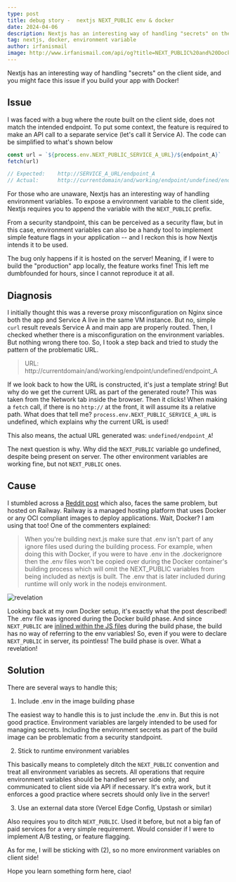 ```yaml
---
type: post
title: debug story -  nextjs NEXT_PUBLIC env & docker
date: 2024-04-06
description: Nextjs has an interesting way of handling "secrets" on the client side, and you might face this issue if you build your app with Docker!
tag: nextjs, docker, environment variable
author: irfanismail
image: http://www.irfanismail.com/api/og?title=NEXT_PUBLIC%20and%20Docker&emoji=🔧
---
```


Nextjs has an interesting way of handling "secrets" on the client side, and you might face this issue if you build your app with Docker!

## Issue

I was faced with a bug where the route built on the client side, does not match the intended endpoint. To put some context, the feature is required to make an API call to a separate service (let's call it Service A). The code can be simplified to what's shown below

```ts
const url = `${process.env.NEXT_PUBLIC_SERVICE_A_URL}/${endpoint_A}`
fetch(url)

// Expected:    http://SERVICE_A_URL/endpoint_A
// Actual:      http://currentdomain/and/working/endpoint/undefined/endpoint_A
```

For those who are unaware, Nextjs has an interesting way of handling environment variables. To expose a environment variable to the client side, Nextjs requires you to append the variable with the `NEXT_PUBLIC` prefix.

From a security standpoint, this can be perceived as a security flaw, but in this case, environment variables can also be a handy tool to implement simple feature flags in your application -- and I reckon this is how Nextjs intends it to be used.

The bug only happens if it is hosted on the server! Meaning, if I were to build the "production" app locally, the feature works fine! This left me dumbfounded for hours, since I cannot reproduce it at all.

## Diagnosis

I initially thought this was a reverse proxy misconfiguration on Nginx since both the app and Service A live in the same VM instance. But no, simple `curl` result reveals Service A and main app are properly routed. Then, I checked whether there is a misconfiguration on the environment variables. But nothing wrong there too. So, I took a step back and tried to study the pattern of the problematic URL.

> URL: http://currentdomain/and/working/endpoint/undefined/endpoint_A

If we look back to how the URL is constructed, it's just a template string! But why do we get the current URL as part of the generated route? This was taken from the Network tab inside the browser. Then it clicks! When making a `fetch` call, if there is no `http://` at the front, it will assume its a relative path. What does that tell me? `process.env.NEXT_PUBLIC_SERVICE_A_URL` is undefined, which explains why the current URL is used!

This also means, the actual URL generated was: `undefined/endpoint_A`!

The next question is why. Why did the `NEXT_PUBLIC` variable go undefined, despite being present on server. The other environment variables are working fine, but not `NEXT_PUBLIC` ones.

## Cause

I stumbled across a [Reddit post](https://www.reddit.com/r/nextjs/comments/16am1t8/env_vars_in_production_do_not_work_even_with_next/) which also, faces the same problem, but hosted on Railway. Railway is a managed hosting platform that uses Docker or any OCI compliant images to deploy applications. Wait, Docker? I am using that too! One of the commenters explained:

> When you're building next.js make sure that .env isn't part of any ignore files used during the building process. For example, when doing this with Docker, if you were to have .env in the .dockerignore then the .env files won't be copied over during the Docker container's building process which will omit the NEXT_PUBLIC variables from being included as nextjs is built. The .env that is later included during runtime will only work in the nodejs environment.

![revelation](https://media.giphy.com/media/v1.Y2lkPTc5MGI3NjExNzl4ZXU3cW1ibzd4bWJlaXJ0ajZhaTg1aGR2Y3QybnRkd2lweG5xZSZlcD12MV9pbnRlcm5hbF9naWZfYnlfaWQmY3Q9Zw/Cdkk6wFFqisTe/giphy.gif)

Looking back at my own Docker setup, it's exactly what the post described! The .env file was ignored during the Docker build phase. And since `NEXT_PUBLIC` are [inlined within the JS files](https://nextjs.org/docs/app/building-your-application/configuring/environment-variables#bundling-environment-variables-for-the-browser) during the build phase, the build has no way of referring to the env variables! So, even if you were to declare `NEXT_PUBLIC` in server, its pointless! The build phase is over. What a revelation!

## Solution

There are several ways to handle this;

1. Include .env in the image building phase

The easiest way to handle this is to just include the .env in. But this is not good practice. Environment variables are largely intended to be used for managing secrets. Including the environment secrets as part of the build image can be problematic from a security standpoint.

2. Stick to runtime environment variables

This basically means to completely ditch the `NEXT_PUBLIC` convention and treat all environment variables as secrets. All operations that require environment variables should be handled server side only, and communicated to client side via API if necessary. It's extra work, but it enforces a good practice where secrets should only live in the server!

3. Use an external data store (Vercel Edge Config, Upstash or similar)

Also requires you to ditch `NEXT_PUBLIC`. Used it before, but not a big fan of paid services for a very simple requirement. Would consider if I were to implement A/B testing, or feature flagging.

As for me, I will be sticking with (2), so no more environment variables on client side!

Hope you learn something form here, ciao!
